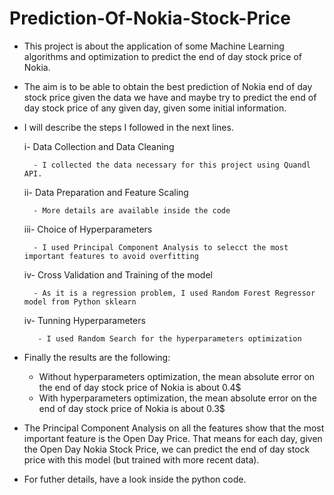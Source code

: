 # Prediction-Of-Nokia-Stock-Price

- This project is about the application of some Machine Learning algorithms and optimization to predict the end of day stock price of Nokia.
- The aim is to be able to obtain the best prediction of Nokia end of day stock price given the data we have and maybe try to predict the end of day stock price of any given day, given some initial information.
- I will describe the steps I followed in the next lines.

    i- Data Collection and Data Cleaning
    
        - I collected the data necessary for this project using Quandl API.
        
    ii- Data Preparation and Feature Scaling

        - More details are available inside the code
        
    iii- Choice of Hyperparameters
    
        - I used Principal Component Analysis to selecct the most important features to avoid overfitting
    
    iv- Cross Validation and Training of the model
    
        - As it is a regression problem, I used Random Forest Regressor model from Python sklearn
        
    iv- Tunning Hyperparameters
    
         - I used Random Search for the hyperparameters optimization

- Finally the results are the following:

    - Without hyperparameters optimization, the mean absolute error on the end of day stock price of Nokia is about 0.4$
    - With hyperparameters optimization, the mean absolute error on the end of day stock price of Nokia is about 0.3$
    
- The Principal Component Analysis on all the features show that the most important feature is the Open Day Price. That means for each day, given the Open Day Nokia Stock Price, we can predict the end of day stock price with this model (but trained with more recent data). 
- For futher details, have a look inside the python code.
